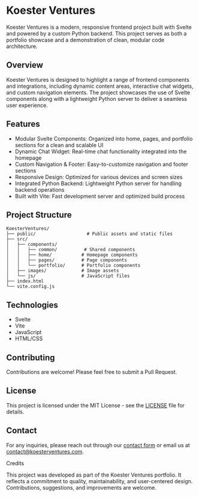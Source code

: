 # Koester Ventures

Koester Ventures is a modern, responsive frontend project built with Svelte and powered by a custom Python backend. This project serves as both a portfolio showcase and a demonstration of clean, modular code architecture.

## Overview

Koester Ventures is designed to highlight a range of frontend components and integrations, including dynamic content areas, interactive chat widgets, and custom navigation elements. The project showcases the use of Svelte components along with a lightweight Python server to deliver a seamless user experience.

## Features

- Modular Svelte Components: Organized into home, pages, and portfolio sections for a clean and scalable UI
- Dynamic Chat Widget: Real-time chat functionality integrated into the homepage
- Custom Navigation & Footer: Easy-to-customize navigation and footer sections
- Responsive Design: Optimized for various devices and screen sizes
- Integrated Python Backend: Lightweight Python server for handling backend operations
- Built with Vite: Fast development server and optimized build process

## Project Structure

```text
KoesterVentures/
├── public/                   # Public assets and static files
├── src/
│   ├── components/
│   │   ├── common/          # Shared components
│   │   ├── home/           # Homepage components
│   │   ├── pages/          # Page components
│   │   └── portfolio/      # Portfolio components
│   ├── images/             # Image assets
│   └── js/                 # JavaScript files
├── index.html
└── vite.config.js
```

## Technologies

- Svelte
- Vite
- JavaScript
- HTML/CSS

## Contributing

Contributions are welcome! Please feel free to submit a Pull Request.

## License

This project is licensed under the MIT License - see the [LICENSE](LICENSE) file for details.

## Contact

For any inquiries, please reach out through our [contact form](https://koesterventures.com/#contact) or email us at contact@koesterventures.com.

Credits

This project was developed as part of the Koester Ventures portfolio. It reflects a commitment to quality, maintainability, and user-centered design. Contributions, suggestions, and improvements are welcome.
